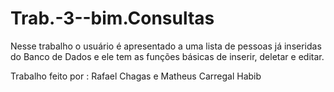 # Trab.-3--bim.Consultas
Nesse trabalho o usuário é apresentado a uma lista de pessoas já inseridas do Banco de Dados e ele tem as funções básicas de inserir, deletar e editar. 

Trabalho feito por : Rafael Chagas e Matheus Carregal Habib
